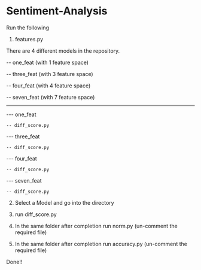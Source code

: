 # Sentiment-Analysis

Run the following

1. features.py


There are 4 different models in the repository.

-- one_feat (with 1 feature space)

-- three_feat (with 3 feature space)

-- four_feat (with 4 feature space)

-- seven_feat (with 7 feature space)

-----------------------------------------------------------------------------------------

--- one_feat

    -- diff_score.py

--- three_feat

    -- diff_score.py

--- four_feat

    -- diff_score.py

--- seven_feat

    -- diff_score.py


2. Select a Model and go into the directory


3. run diff_score.py

4. In the same folder after completion run norm.py (un-comment the required file)

5. In the same folder after completion run accuracy.py (un-comment the required file)

Done!!
